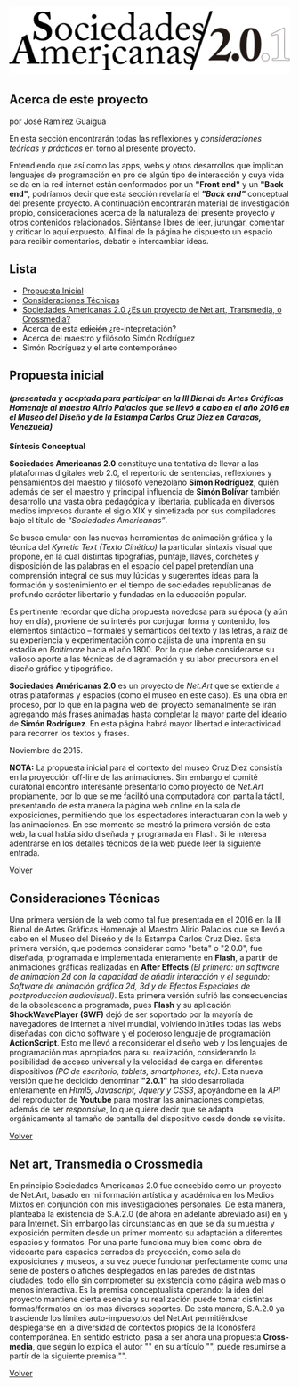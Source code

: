 
<center><img src="/blog/SA_logo_completo_.png" ></center>

## Acerca de este proyecto
por José Ramírez Guaigua

  En esta sección encontrarán todas las reflexiones y _consideraciones teóricas y prácticas_ en torno al presente proyecto.  
  
  Entendiendo que así como las apps, webs y otros desarrollos que implican lenguajes de programación en pro de algún tipo de interacción y cuya vida se da en la red internet están conformados por un **"Front end"** y un **"Back end"**, podríamos decir que esta sección revelaría el _**"Back end"**_ conceptual del presente proyecto. A continuación encontrarán material de investigación propio, consideraciones acerca de la naturaleza del presente proyecto y otros contenidos relacionados. Siéntanse libres de leer, jurungar, comentar y criticar lo aquí expuesto. Al final de la página he dispuesto un espacio para recibir comentarios, debatir e intercambiar ideas. 
  
## Lista
  
- [Propuesta Inicial](#propuesta-inicial)
- [Consideraciones Técnicas](#consideraciones-tecnicas)
- [Sociedades Americanas 2.0 ¿Es un proyecto de Net art, Transmedia, o Crossmedia?](#net-art-transmedia-o-crossmedia)
- Acerca de esta ~~edición~~ ¿re-intepretación?
- Acerca del maestro y filósofo Simón Rodríguez
- Simón Rodríguez y el arte contemporáneo

## Propuesta inicial

#### _(presentada y aceptada para participar en la III Bienal de Artes Gráficas Homenaje al maestro Alirio Palacios que se llevó a cabo en el año 2016 en el Museo del Diseño y de la Estampa Carlos Cruz Diez en Caracas, Venezuela)_

**Síntesis Conceptual**

**Sociedades Americanas 2.0** constituye una tentativa de llevar a las plataformas digitales web 2.0, el repertorio de sentencias, reflexiones y pensamientos del maestro y filósofo venezolano **Simón Rodríguez**, quién además de ser el maestro y principal influencia de **Simón Bolívar** también desarrolló una vasta obra pedagógica y libertaria, publicada en diversos medios impresos durante el siglo XIX y sintetizada por sus compiladores bajo el título de _“Sociedades Americanas”_.

Se busca emular con las nuevas herramientas de animación gráfica y la técnica del _Kynetic Text (Texto Cinético)_ la particular sintaxis visual que propone, en la cual distintas tipografías, puntaje, llaves, corchetes y disposición de las palabras en el
espacio del papel pretendían una comprensión integral de sus muy lúcidas y sugerentes ideas para la formación y sostenimiento en el tiempo de sociedades republicanas de profundo carácter libertario y fundadas en la educación popular. 

Es pertinente recordar que dicha propuesta novedosa para su época (y aún hoy en día), proviene de su interés por conjugar forma y contenido, los elementos sintáctico – formales y semánticos del texto y las letras, a raíz de su experiencia y experimentación como cajista de una imprenta en su estadía en _Baltimore_ hacia el año 1800. Por lo que debe considerarse su valioso aporte a las técnicas de diagramación y su labor precursora en el diseño gráfico y tipográfico.

**Sociedades Américanas 2.0** es un proyecto de _Net.Art_ que se extiende a otras plataformas y espacios (como el museo en este caso). Es una obra en proceso, por lo que en la pagina web del proyecto semanalmente se irán agregando más frases animadas hasta completar la mayor parte del ideario de **Simón Rodríguez**. En esta página habrá mayor libertad e interactividad para recorrer los textos y frases.

Noviembre de 2015.

**NOTA:** La propuesta inicial para el contexto del museo Cruz Diez consistía en la proyección off-line de las animaciones. Sin embargo el comité curatorial encontró interesante presentarlo como proyecto de _Net.Art_ propiamente, por lo que se me facilitó una computadora con pantalla táctil, presentando de esta manera la página web online en la sala de exposiciones, permitiendo que los espectadores interactuaran con la web y las animaciones. En ese momento se mostró la primera versión de esta web, la cual había sido diseñada y programada en Flash. Si le interesa adentrarse en los detalles técnicos de la web puede leer la siguiente entrada. 

[Volver](#lista)

## Consideraciones Técnicas

  Una primera versión de la web como tal fue presentada en el 2016 en la III Bienal de Artes Gráficas Homenaje al Maestro Alirio Palacios que se llevó a cabo en el Museo del Diseño y de la Estampa Carlos Cruz Diez. Esta primera versión, que podemos considerar como "beta" o "2.0.0", fue diseñada, programada e implementada enteramente en **Flash**, a partir de animaciones gráficas realizadas en **After Effects** _(El primero: un software de animación 2d con la capacidad de añadir interacción y el segundo: Software de animación gráfica 2d, 3d y de Efectos Especiales de postproducción audiovisual)_. Esta primera versión sufrió las consecuencias de la obsolescencia programada, pues **Flash** y su aplicación **ShockWavePlayer (SWF)** dejó de ser soportado por la mayoría de navegadores de Internet a nivel mundial, volviendo inútiles todas las webs diseñadas con dicho software y el poderoso lenguaje de programación **ActionScript**. Esto me llevó a reconsiderar el diseño web y los lenguajes de programación mas apropiados para su realización, considerando la posibilidad de acceso universal y la velocidad de carga en diferentes dispositivos _(PC de escritorio, tablets, smartphones, etc)_. Esta nueva versión que he decidido denominar **"2.0.1"** ha sido desarrollada enteramente en _Html5, Javascript, Jquery y CSS3_, apoyándome en la _API_ del reproductor de **Youtube** para mostrar las animaciones completas, además de ser _responsive_, lo que quiere decir que se adapta orgánicamente al tamaño de pantalla del dispositivo desde donde se visite. 

[Volver](#lista)

## Net art, Transmedia o Crossmedia

En principio Sociedades Americanas 2.0 fue concebido como un proyecto de Net.Art, basado en mi formación artística y académica en los Medios Mixtos en conjunción con mis investigaciones personales. De esta manera, planteaba la existencia de S.A.2.0 (de ahora en adelante abreviado así) en y para Internet. Sin embargo las circunstancias en que se da su muestra y exposición permiten desde un primer momento su adaptación a diferentes espacios y formatos. Por una parte funciona muy bien como obra de videoarte para espacios cerrados de proyección, como sala de exposiciones y museos, a su vez puede funcionar perfectamente como una serie de posters o afiches desplegados en las paredes de  distintas ciudades, todo ello sin comprometer su existencia como página web mas o menos interactiva. Es la premisa conceptualista operando: la idea del proyecto mantiene cierta esencia y su realización puede tomar distintas formas/formatos en los mas diversos soportes. De esta manera, S.A.2.0 ya trasciende los límites auto-impuesotos del Net.Art permitiéndose desplegarse en la diversidad de contextos propios de la Iconósfera contemporánea. En sentido estricto, pasa a ser ahora una propuesta **Cross-media**, que según lo explica el autor "" en su artículo "", puede resumirse a partír de la siguiente premisa:"".

[Volver](#lista)
